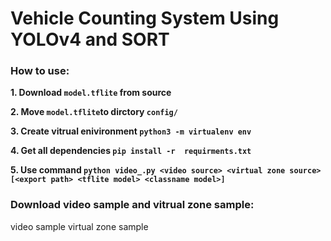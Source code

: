 # Vehicle Counting System Using  YOLOv4 and SORT

###  How to use:
**1. Download `model.tflite` from source**

**2. Move `model.tflite`to dirctory `config/`**

**3. Create vitrual enivironment `python3 -m virtualenv env`**

**4. Get all dependencies `pip install -r  requirments.txt`**

**5. Use command `python video_.py <video source> <virtual zone source> [<export path> <tflite model> <classname model>]`**

### Download video sample and vitrual zone sample:

video sample 
virtual zone sample